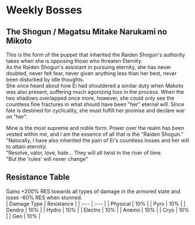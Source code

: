 # Weekly Bosses

## The Shogun / Magatsu Mitake Narukami no Mikoto
This is the form of the puppet that inherited the Raiden Shogun's authority takes when she is opposing those who threaten Eternity.  
As the Raiden Shogun's assistant in pursuing eternity, she has never doubted, never felt fear, never given anything less than her best, never been disturbed by idle thoughts.  
She once heard about how Ei had shouldered a similar duty when Makoto was also present, suffering much agonizing loss in the process. When the two shadows overlapped once more, however, she could only see the countless fine fractures in what should have been "her" eternal will. Since fate is destined for cyclicality, she must fulfill her promise and declare war on "her".  

Mine is the most supreme and noble form. Power over the realm has been vested within me, and I am the essence of all that is the "Raiden Shogun."  
"Naturally, I have also inherited the pain of Ei's countless losses and her will to attain eternity.  
"Resolve, valor, love, hate... They will all twist in the river of time.  
"But the 'rules' will never change"  

## Resistance Table

Gains +200% RES towards all types of damage in the armored state and loses -60% RES when stunned.  
| Damage Type | Resistance |
| :--- | :--- |
| Physical | 10% |
| Pyro | 10% |
| Dendro | 10% |
| Hydro | 10% |
| Electro | 10% |
| Anemo | 10% |
| Cryo | 10% |
| Geo | 10% |
